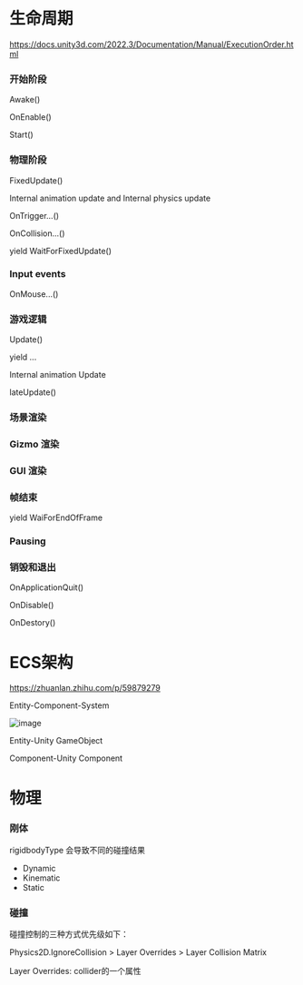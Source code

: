 # 生命周期

https://docs.unity3d.com/2022.3/Documentation/Manual/ExecutionOrder.html

### 开始阶段

Awake()

OnEnable()

Start()

### 物理阶段

FixedUpdate()

Internal animation update and Internal physics update

OnTrigger...()

OnCollision...()

yield WaitForFixedUpdate()

### Input events

OnMouse...()

### 游戏逻辑 

Update()

yield ...

Internal animation Update

lateUpdate()

### 场景渲染

### Gizmo 渲染

### GUI 渲染

### 帧结束

yield WaiForEndOfFrame

### Pausing

### 销毁和退出

OnApplicationQuit()

OnDisable()

OnDestory()

# ECS架构

https://zhuanlan.zhihu.com/p/59879279

Entity-Component-System

![image](https://github.com/user-attachments/assets/afc08808-3ae5-401b-810b-50074f3c85ea)

Entity-Unity GameObject

Component-Unity Component

# 物理

### 刚体

rigidbodyType 会导致不同的碰撞结果

* Dynamic
* Kinematic
* Static

### 碰撞

碰撞控制的三种方式优先级如下：

Physics2D.IgnoreCollision > Layer Overrides > Layer Collision Matrix

Layer Overrides: collider的一个属性

